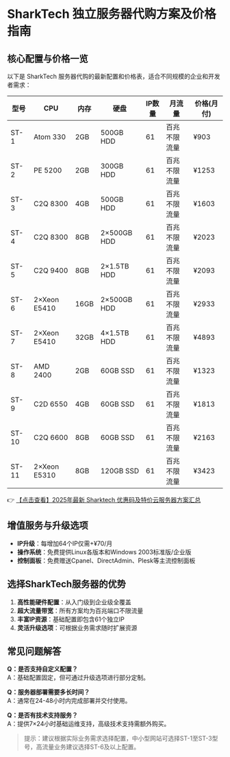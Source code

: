 # SharkTech 独立服务器代购方案及价格指南

## 核心配置与价格一览

以下是 SharkTech 服务器代购的最新配置和价格表，适合不同规模的企业和开发者需求：

| 型号   | CPU              | 内存  | 硬盘        | IP数量 | 月流量       | 价格(月付) |
|--------|------------------|-------|-------------|--------|--------------|------------|
| ST-1   | Atom 330         | 2GB   | 500GB HDD   | 61     | 百兆不限流量 | ¥903       |
| ST-2   | PE 5200          | 2GB   | 300GB HDD   | 61     | 百兆不限流量 | ¥1253      |
| ST-3   | C2Q 8300         | 4GB   | 500GB HDD   | 61     | 百兆不限流量 | ¥1603      |
| ST-4   | C2Q 8300         | 8GB   | 2×500GB HDD | 61     | 百兆不限流量 | ¥2023      |
| ST-5   | C2Q 9400         | 8GB   | 2×1.5TB HDD | 61     | 百兆不限流量 | ¥2093      |
| ST-6   | 2×Xeon E5410     | 16GB  | 2×500GB HDD | 61     | 百兆不限流量 | ¥2933      |
| ST-7   | 2×Xeon E5410     | 32GB  | 4×1.5TB HDD | 61     | 百兆不限流量 | ¥4893      |
| ST-8   | AMD 2400         | 2GB   | 60GB SSD    | 61     | 百兆不限流量 | ¥1323      |
| ST-9   | C2D 6550         | 4GB   | 60GB SSD    | 61     | 百兆不限流量 | ¥1813      |
| ST-10  | C2Q 6600         | 8GB   | 60GB SSD    | 61     | 百兆不限流量 | ¥2163      |
| ST-11  | 2×Xeon E5310     | 8GB   | 120GB SSD   | 61     | 百兆不限流量 | ¥3423      |

👉 [【点击查看】2025年最新 Sharktech 优惠码及特价云服务器方案汇总](https://bit.ly/Sharktech)

## 增值服务与升级选项

- **IP升级**：每增加64个IP仅需+¥70/月
- **操作系统**：免费提供Linux各版本和Windows 2003标准版/企业版
- **控制面板**：免费赠送Cpanel、DirectAdmin、Plesk等主流控制面板

## 选择SharkTech服务器的优势

1. **高性能硬件配置**：从入门级到企业级全覆盖
2. **超大流量带宽**：所有方案均为百兆端口不限流量
3. **丰富IP资源**：基础配置即包含61个独立IP
4. **灵活升级选项**：可根据业务需求随时扩展资源

## 常见问题解答

**Q：是否支持自定义配置？**  
A：基础配置固定，但可通过升级选项进行部分定制。

**Q：服务器部署需要多长时间？**  
A：通常在24-48小时内完成部署并交付使用。

**Q：是否有技术支持服务？**  
A：提供7×24小时基础运维支持，高级技术支持需额外购买。

> 提示：建议根据实际业务需求选择配置，中小型网站可选择ST-1至ST-3型号，高流量业务建议选择ST-6及以上配置。